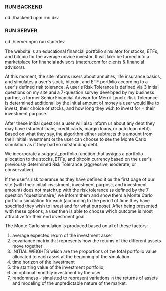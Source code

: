 ### RUN BACKEND
cd ./backend
npm run dev

### RUN SERVER
cd ./server
npm run start:dev


The website is an educational financial portfolio simulator for stocks, ETFs, and bitcoin for the average novice investor. It will later be turned into a marketplace for financial advisors (match.com for clients & financial advisors).

At this moment, the site informs users about annuities, life insurance basics, and simulates a user's stock, bitcoin, and ETF portfolio according to a user's defined risk tolerance. A user's Risk Tolerance is defined via 3 initial questions on my site and a 7-question survey developed by my business partner, a former Senior Financial Advisor for Merrill Lynch. 
Risk Tolerance is determined additionall by the initial amount of money a user would like to invest, their choice of stocks, and how long they wish to invest for + their investment purpose.

After these initial questions a user will also inform us about any debt they may have (student loans, credit cards, margin loans, or auto loan debt). Based on what they say, the algorithm either subtracts this amount from their initial investment or the user can choose to see the Monte Carlo simulation as if they had no outstanding debt.

We incorporate a suggest_portfolio function that assigns a portfolio allocation to the stocks, ETFs, and bitcoin currency based on the user's previously determined Risk Tolerance (aggressive, moderate, or conservative). 

If the user's risk tolerance as they have defined it on the first page of our site (with their initial investment, investment purpose, and investment amount) does not match up with the risk tolerance as defined by the 7 question "questionnaire," we inform them and show them a Monte Carlo portfolio simulation for each (according to the period of time they have specified they wish to invest and for what purpose). After being presented with these options, a user then is able to choose which outcome is most attractive for their end investment goal. 

The Monte Carlo simulation is produced based on all of these factors:
1) average expected return of the investment asset
2) covariance matrix that represents how the returns of the different assets move together 
3) INITIAL WEIGHTS which are the proportions of the total portfolio value allocated to each asset at the beginning of the simulation 
4) time horizon of the investment 
5) the starting value of the investment portfolio, 
6) an optional monthly investment by the user 
7) randomness - simulated to represent variations in the returns of assets and modeling of the unpredictable nature of the market.
